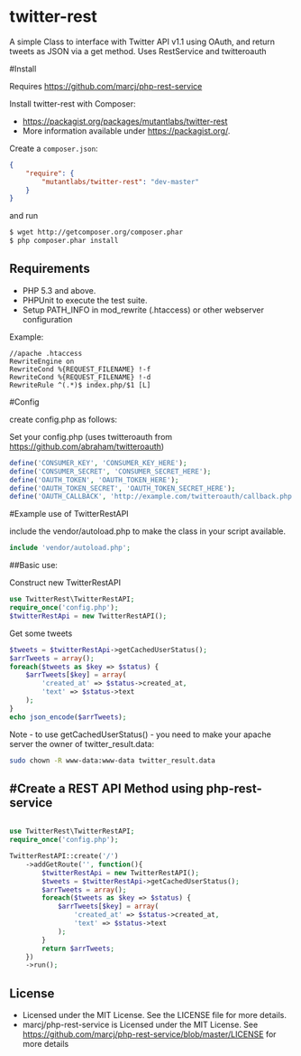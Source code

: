 twitter-rest
============

A simple Class to interface with Twitter API v1.1 using OAuth, and return tweets as JSON via a get method. Uses RestService and twitteroauth

#Install

Requires https://github.com/marcj/php-rest-service

Install twitter-rest with Composer:

 - https://packagist.org/packages/mutantlabs/twitter-rest
 - More information available under https://packagist.org/.

Create a `composer.json`:

```json
{
    "require": {
        "mutantlabs/twitter-rest": "dev-master"
    }
}
```

and run

```bash
$ wget http://getcomposer.org/composer.phar
$ php composer.phar install
```
Requirements
------------

 - PHP 5.3 and above.
 - PHPUnit to execute the test suite.
 - Setup PATH_INFO in mod_rewrite (.htaccess) or other webserver configuration

Example:
```
//apache .htaccess
RewriteEngine on
RewriteCond %{REQUEST_FILENAME} !-f
RewriteCond %{REQUEST_FILENAME} !-d
RewriteRule ^(.*)$ index.php/$1 [L]
```

#Config

create config.php as follows:

Set your config.php (uses twitteroauth from https://github.com/abraham/twitteroauth)

```php
define('CONSUMER_KEY', 'CONSUMER_KEY_HERE');
define('CONSUMER_SECRET', 'CONSUMER_SECRET_HERE');
define('OAUTH_TOKEN', 'OAUTH_TOKEN_HERE');
define('OAUTH_TOKEN_SECRET', 'OAUTH_TOKEN_SECRET_HERE');
define('OAUTH_CALLBACK', 'http://example.com/twitteroauth/callback.php');
```

#Example use of TwitterRestAPI

include the vendor/autoload.php to make the class in your script available.

```php
include 'vendor/autoload.php';
```

##Basic use:

Construct new TwitterRestAPI

```php
use TwitterRest\TwitterRestAPI;
require_once('config.php');
$twitterRestApi = new TwitterRestAPI();
```

Get some tweets
```php
$tweets = $twitterRestApi->getCachedUserStatus();
$arrTweets = array();
foreach($tweets as $key => $status) {
    $arrTweets[$key] = array(
        'created_at' => $status->created_at,
        'text' => $status->text
    );
}
echo json_encode($arrTweets);
```

Note - to use getCachedUserStatus() - you need to make your apache server the owner of twitter_result.data:

```bash
sudo chown -R www-data:www-data twitter_result.data
```
#Create a REST API Method using php-rest-service
----------

```php

use TwitterRest\TwitterRestAPI;
require_once('config.php');

TwitterRestAPI::create('/')
    ->addGetRoute('', function(){
        $twitterRestApi = new TwitterRestAPI();
        $tweets = $twitterRestApi->getCachedUserStatus();
        $arrTweets = array();
        foreach($tweets as $key => $status) {
            $arrTweets[$key] = array(
                'created_at' => $status->created_at,
                'text' => $status->text
            );
        }
        return $arrTweets;
    })
    ->run();
```

License
-------

 - Licensed under the MIT License. See the LICENSE file for more details.
 - marcj/php-rest-service is Licensed under the MIT License. See https://github.com/marcj/php-rest-service/blob/master/LICENSE for more details
